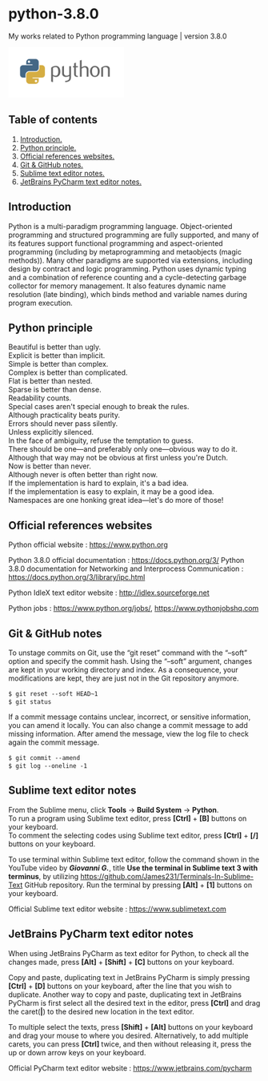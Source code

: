 # python-3.8.0
My works related to Python programming language | version 3.8.0

<img src="python.png" height="100">

## Table of contents
1. [Introduction.](#introduction)
2. [Python principle.](#principle)
3. [Official references websites.](#references)
4. [Git & GitHub notes.](#git)
5. [Sublime text editor notes.](#sublime)
6. [JetBrains PyCharm text editor notes.](#pycharm)

<a name="introduction"></a>
## Introduction
Python is a multi-paradigm programming language. Object-oriented programming and structured programming are fully supported, and many of its features support functional programming and aspect-oriented programming (including by metaprogramming and metaobjects (magic methods)). Many other paradigms are supported via extensions, including design by contract and logic programming. Python uses dynamic typing and a combination of reference counting and a cycle-detecting garbage collector for memory management. It also features dynamic name resolution (late binding), which binds method and variable names during program execution.

<a name="principle"></a>
## Python principle
Beautiful is better than ugly. <br />
Explicit is better than implicit. <br />
Simple is better than complex. <br />
Complex is better than complicated. <br />
Flat is better than nested. <br />
Sparse is better than dense. <br />
Readability counts. <br />
Special cases aren't special enough to break the rules. <br />
Although practicality beats purity. <br />
Errors should never pass silently. <br />
Unless explicitly silenced. <br />
In the face of ambiguity, refuse the temptation to guess. <br />
There should be one—and preferably only one—obvious way to do it. <br />
Although that way may not be obvious at first unless you're Dutch. <br />
Now is better than never. <br />
Although never is often better than right now. <br />
If the implementation is hard to explain, it's a bad idea. <br />
If the implementation is easy to explain, it may be a good idea. <br />
Namespaces are one honking great idea—let's do more of those!

## Official references websites
<a name="references"></a>
Python official website : https://www.python.org

Python 3.8.0 official documentation : https://docs.python.org/3/
Python 3.8.0 documentation for Networking and Interprocess Communication : https://docs.python.org/3/library/ipc.html

Python IdleX text editor website : http://idlex.sourceforge.net

Python jobs : https://www.python.org/jobs/, https://www.pythonjobshq.com

<a name="github"></a>
## Git & GitHub notes
To unstage commits on Git, use the “git reset” command with the “–soft” option and specify the commit hash. Using the “–soft” argument, changes are kept in your working directory and index. As a consequence, your modifications are kept, they are just not in the Git repository anymore.
```
$ git reset --soft HEAD~1
$ git status
```

If a commit message contains unclear, incorrect, or sensitive information, you can amend it locally. You can also change a commit message to add missing information. After amend the message, view the log file to check again the commit message.
```
$ git commit --amend
$ git log --oneline -1
```

<a name="sublime"></a>
## Sublime text editor notes
From the Sublime menu, click **Tools** -> **Build System** -> **Python**. <br />
To run a program using Sublime text editor, press **[Ctrl]** + **[B]** buttons on your keyboard. <br />
To comment the selecting codes using Sublime text editor, press **[Ctrl]** + **[/]** buttons on your keyboard. <br />

To use terminal within Sublime text editor, follow the command shown in the YouTube video by **_Giovanni G._**, title **Use the terminal in Sublime text 3 with terminus**, by utilizing https://github.com/James231/Terminals-In-Sublime-Text GitHub repository. Run the terminal by pressing **[Alt]** + **[1]** buttons on your keyboard.

Official Sublime text editor website : https://www.sublimetext.com

<a name="pycharm"></a>
## JetBrains PyCharm text editor notes
When using JetBrains PyCharm as text editor for Python, to check all the changes made, press **[Alt]** + **[Shift]** + **[C]** buttons on your keyboard.  <br />

Copy and paste, duplicating text in JetBrains PyCharm is simply pressing **[Ctrl]** + **[D]** buttons on your keyboard, after the line that you wish to duplicate. Another way to copy and paste, duplicating text in JetBrains PyCharm is first select all the desired text in the editor, press **[Ctrl]** and drag the caret(**|**) to the desired new location in the text editor.<br />

To multiple select the texts, press **[Shift]** + **[Alt]** buttons on your keyboard and drag your mouse to where you desired. Alternatively, to add multiple carets, you can press **[Ctrl]** twice, and then without releasing it, press the up or down arrow keys on your keyboard.

Official PyCharm text editor website : https://www.jetbrains.com/pycharm
